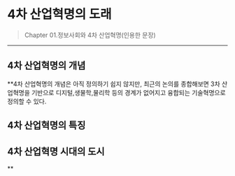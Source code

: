 # 4차 산업혁명의 도래

> Chapter 01.정보사회와 4차 산업혁명(인용한 문장)
***
## 4차 산업혁명의 개념
**4차 산업혁명의 개념은 아직 정의하기 쉽지 않지만, 최근의 논의를 종합해보면 3차 산업혁명을 기반으로 디지털,생물학,물리학 등의 경계가 없어지고 융합되는 기술혁명으로 정의할 수 있다.
## 4차 산업혁명의 특징

## 4차 산업혁명 시대의 도시
**
